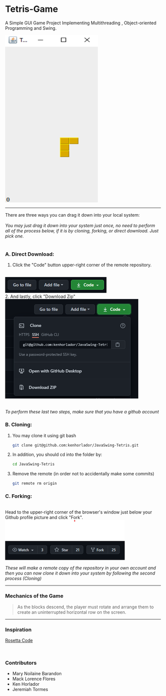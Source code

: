 # <strong>Tetris-Game</strong>
A Simple GUI Game Project Implementing Multithreading , Object-oriented Programming and Swing.

<img src="https://github.com/kenhorlador/JavaSwing-Tetris/blob/main/img/tetris.png" alt="Tetris image" width="300" height="540">
<hr>

There are three ways you can drag it down into your local system:
<br>
<br>
*You may just drag it down into your system just once, no need to perform all of the process below, if it is by cloning, forking, or direct download. Just pick one.*
<br>
<br>

### <strong>A. Direct Download: </strong>
1. Click the "Code" button upper-right corner of the remote repository.
<br>
<img src="https://github.com/kenhorlador/JavaSwing-Tetris/blob/main/img/code.png" alt="Code Button">
<br>
2. And lastly, click "Download Zip"
<br>
<img src="https://github.com/kenhorlador/JavaSwing-Tetris/blob/main/img/download-zip.png" alt="Download Zip">
<br>
<br>

*To perform these last two steps, make sure that you have a github account*

### <strong>B. Cloning: </strong>
1. You may clone it using git bash
    ```bash
    git clone git@github.com:kenhorlador/JavaSwing-Tetris.git
    ```

2. In addition, you should cd into the folder by:
    ```bash
    cd JavaSwing-Tetris
    ```

3. Remove the remote (in order not to accidentally make some commits)
    ```bash
    git remote rm origin
    ```

### <strong>C. Forking: </strong>
<br>
Head to the upper-right corner of the browser's window just below your Github profile picture and click "Fork".
<br>
<img src="https://github.com/kenhorlador/JavaSwing-Tetris/blob/main/img/fork.png" alt="Fork"> 
<br>

*These will make a remote copy of the repository in your own account and then you can now clone it down into your system by following the second process (Cloning)* 

<hr>

### <strong>Mechanics of the Game</strong>

> As the blocks descend, the player must rotate and arrange them to create an uninterrupted horizontal row on the screen.

<hr>

### Inspiration
[Rosetta Code]("https://rosettacode.org/wiki/Tetris/Java")

<br>

### Contributors
<ul>
    <li><a src="https://www.facebook.com/enialion">Mary Noilaine Barandon</a></li>
    <li><a src="https://www.facebook.com/mack.flores.583">Mack Lorence Flores</a></li>
    <li><a src="https://www.facebook.com/ken.horlador">Ken Horlador</a></li>
    <li><a src="https://www.facebook.com/mayaaaaaaa.8">Jeremiah Tormes</a></li>
</ul>
